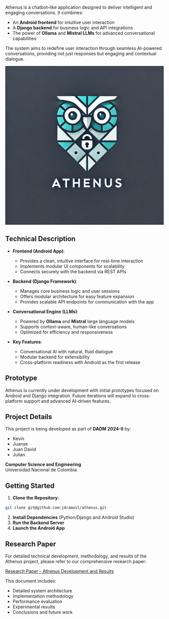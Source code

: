 Athenus is a chatbot-like application designed to deliver intelligent and engaging conversations. It combines:

* An **Android frontend** for intuitive user interaction  
* A **Django backend** for business logic and API integrations  
* The power of **Ollama** and **Mistral LLMs** for advanced conversational capabilities  

The system aims to redefine user interaction through seamless AI-powered conversations, providing not just responses but engaging and contextual dialogue.

![Athenus Logo](../athenus_logo.png)

## **Technical Description**

* **Frontend (Android App)**:
  * Provides a clean, intuitive interface for real-time interaction
  * Implements modular UI components for scalability
  * Connects securely with the backend via REST APIs

* **Backend (Django Framework)**:
  * Manages core business logic and user sessions
  * Offers modular architecture for easy feature expansion
  * Provides scalable API endpoints for communication with the app

* **Conversational Engine (LLMs)**:
  * Powered by **Ollama** and **Mistral** large language models
  * Supports context-aware, human-like conversations
  * Optimized for efficiency and responsiveness

* **Key Features**:
  * Conversational AI with natural, fluid dialogue
  * Modular backend for extensibility
  * Cross-platform readiness with Android as the first release

## **Prototype**

Athenus is currently under development with initial prototypes focused on Android and Django integration. Future iterations will expand to cross-platform support and advanced AI-driven features.

## **Project Details**

This project is being developed as part of **DADM 2024-II** by:  
* Kevin  
* Juanse  
* Juan David  
* Julian  

**Computer Science and Engineering**  
Universidad Nacional de Colombia  

## **Getting Started**

1. **Clone the Repository**:
```bash
git clone git@github.com:jdramosl/athenus.git
```

2. **Install Dependencies** (Python/Django and Android Studio)
3. **Run the Backend Server**
4. **Launch the Android App**

## **Research Paper**

For detailed technical development, methodology, and results of the Athenus project, please refer to our comprehensive research paper:

[Research Paper - Athenus Development and Results](../IEEE_LaTeX_Informe_Athenus.pdf)

This document includes:
* Detailed system architecture
* Implementation methodology
* Performance evaluation
* Experimental results
* Conclusions and future work

